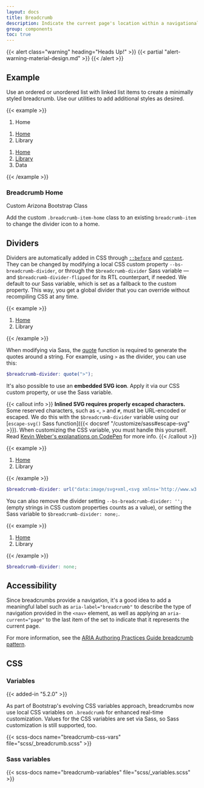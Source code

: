 ```yaml
---
layout: docs
title: Breadcrumb
description: Indicate the current page's location within a navigational hierarchy that automatically adds separators via CSS.
group: components
toc: true
---
```


{{< alert class="warning" heading="Heads Up!" >}}
{{< partial "alert-warning-material-design.md" >}}
{{< /alert >}}

## Example

Use an ordered or unordered list with linked list items to create a minimally styled breadcrumb. Use our utilities to add additional styles as desired.

{{< example >}}
<nav aria-label="breadcrumb">
  <ol class="breadcrumb">
    <li class="breadcrumb-item breadcrumb-item-home active" aria-current="page">Home</li>
  </ol>
</nav>

<nav aria-label="breadcrumb">
  <ol class="breadcrumb">
    <li class="breadcrumb-item breadcrumb-item-home"><a href="#">Home</a></li>
    <li class="breadcrumb-item active" aria-current="page">Library</li>
  </ol>
</nav>

<nav aria-label="breadcrumb">
  <ol class="breadcrumb">
    <li class="breadcrumb-item breadcrumb-item-home"><a href="#">Home</a></li>
    <li class="breadcrumb-item"><a href="#">Library</a></li>
    <li class="breadcrumb-item active" aria-current="page">Data</li>
  </ol>
</nav>
{{< /example >}}

### Breadcrumb Home

<span class="badge badge-az-custom">Custom Arizona Bootstrap Class</span>

Add the custom `.breadcrumb-item-home` class to an existing `breadcrumb-item` to change the divider icon to a <span class="material-symbols-rounded fs-6">home</span>.

## Dividers

Dividers are automatically added in CSS through [`::before`](https://developer.mozilla.org/en-US/docs/Web/CSS/::before) and [`content`](https://developer.mozilla.org/en-US/docs/Web/CSS/content). They can be changed by modifying a local CSS custom property `--bs-breadcrumb-divider`, or through the `$breadcrumb-divider` Sass variable — and `$breadcrumb-divider-flipped` for its RTL counterpart, if needed. We default to our Sass variable, which is set as a fallback to the custom property. This way, you get a global divider that you can override without recompiling CSS at any time.

{{< example >}}
<nav style="--bs-breadcrumb-divider: '>';" aria-label="breadcrumb">
  <ol class="breadcrumb">
    <li class="breadcrumb-item"><a href="#">Home</a></li>
    <li class="breadcrumb-item active" aria-current="page">Library</li>
  </ol>
</nav>
{{< /example >}}

When modifying via Sass, the [quote](https://sass-lang.com/documentation/modules/string/#quote) function is required to generate the quotes around a string. For example, using `>` as the divider, you can use this:

```scss
$breadcrumb-divider: quote(">");
```

It's also possible to use an **embedded SVG icon**. Apply it via our CSS custom property, or use the Sass variable.

{{< callout info >}}
**Inlined SVG requires properly escaped characters.** Some reserved characters, such as `<`, `>` and `#`, must be URL-encoded or escaped. We do this with the `$breadcrumb-divider` variable using our [`escape-svg()` Sass function]({{< docsref "/customize/sass#escape-svg" >}}). When customizing the CSS variable, you must handle this yourself. Read [Kevin Weber's explanations on CodePen](https://codepen.io/kevinweber/pen/dXWoRw ) for more info.
{{< /callout >}}

{{< example >}}
<nav style="--bs-breadcrumb-divider: url(&#34;data:image/svg+xml,%3Csvg xmlns='http://www.w3.org/2000/svg' width='8' height='8'%3E%3Cpath d='M2.5 0L1 1.5 3.5 4 1 6.5 2.5 8l4-4-4-4z' fill='%236c757d'/%3E%3C/svg%3E&#34;);" aria-label="breadcrumb">
  <ol class="breadcrumb">
    <li class="breadcrumb-item"><a href="#">Home</a></li>
    <li class="breadcrumb-item active" aria-current="page">Library</li>
  </ol>
</nav>
{{< /example >}}

```scss
$breadcrumb-divider: url("data:image/svg+xml,<svg xmlns='http://www.w3.org/2000/svg' width='8' height='8'><path d='M2.5 0L1 1.5 3.5 4 1 6.5 2.5 8l4-4-4-4z' fill='#{$breadcrumb-divider-color}'/></svg>");
```

You can also remove the divider setting `--bs-breadcrumb-divider: '';` (empty strings in CSS custom properties counts as a value), or setting the Sass variable to `$breadcrumb-divider: none;`.

{{< example >}}
<nav style="--bs-breadcrumb-divider: '';" aria-label="breadcrumb">
  <ol class="breadcrumb">
    <li class="breadcrumb-item"><a href="#">Home</a></li>
    <li class="breadcrumb-item active" aria-current="page">Library</li>
  </ol>
</nav>
{{< /example >}}


```scss
$breadcrumb-divider: none;
```

## Accessibility

Since breadcrumbs provide a navigation, it's a good idea to add a meaningful label such as `aria-label="breadcrumb"` to describe the type of navigation provided in the `<nav>` element, as well as applying an `aria-current="page"` to the last item of the set to indicate that it represents the current page.

For more information, see the [ARIA Authoring Practices Guide breadcrumb pattern](https://www.w3.org/WAI/ARIA/apg/patterns/breadcrumb/).

## CSS

### Variables

{{< added-in "5.2.0" >}}

As part of Bootstrap's evolving CSS variables approach, breadcrumbs now use local CSS variables on `.breadcrumb` for enhanced real-time customization. Values for the CSS variables are set via Sass, so Sass customization is still supported, too.

{{< scss-docs name="breadcrumb-css-vars" file="scss/_breadcrumb.scss" >}}

### Sass variables

{{< scss-docs name="breadcrumb-variables" file="scss/_variables.scss" >}}
